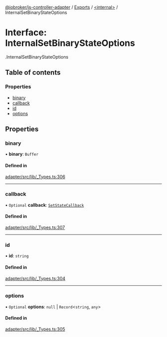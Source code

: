 [@iobroker/js-controller-adapter](../README.md) / [Exports](../modules.md) / [<internal\>](../modules/internal_.md) / InternalSetBinaryStateOptions

# Interface: InternalSetBinaryStateOptions

[<internal>](../modules/internal_.md).InternalSetBinaryStateOptions

## Table of contents

### Properties

- [binary](internal_.InternalSetBinaryStateOptions.md#binary)
- [callback](internal_.InternalSetBinaryStateOptions.md#callback)
- [id](internal_.InternalSetBinaryStateOptions.md#id)
- [options](internal_.InternalSetBinaryStateOptions.md#options)

## Properties

### binary

• **binary**: `Buffer`

#### Defined in

[adapter/src/lib/_Types.ts:306](https://github.com/ioBroker/ioBroker.js-controller/blob/c507341d/packages/adapter/src/lib/_Types.ts#L306)

___

### callback

• `Optional` **callback**: [`SetStateCallback`](../modules/internal_.md#setstatecallback)

#### Defined in

[adapter/src/lib/_Types.ts:307](https://github.com/ioBroker/ioBroker.js-controller/blob/c507341d/packages/adapter/src/lib/_Types.ts#L307)

___

### id

• **id**: `string`

#### Defined in

[adapter/src/lib/_Types.ts:304](https://github.com/ioBroker/ioBroker.js-controller/blob/c507341d/packages/adapter/src/lib/_Types.ts#L304)

___

### options

• `Optional` **options**: ``null`` \| `Record`<`string`, `any`\>

#### Defined in

[adapter/src/lib/_Types.ts:305](https://github.com/ioBroker/ioBroker.js-controller/blob/c507341d/packages/adapter/src/lib/_Types.ts#L305)
